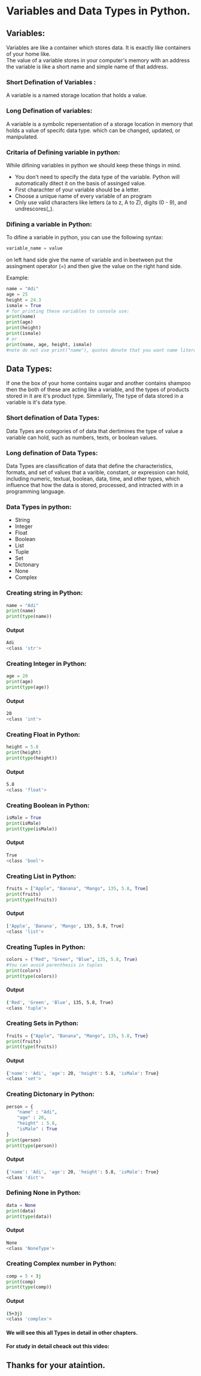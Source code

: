 # Variables and Data Types in Python.

## Variables:
Variables are like a container which stores data. It is exactly like containers of your home like.
<br>
The value of a variable stores in your computer's memory with an address the variable is like a short name and simple name of that address.

### Short Defination of Variables :
A variable is a named storage location that holds a value.

### Long Defination of variables:
A variable is a symbolic repersentation of a storage location in memory that holds a value of specifc data type. which can be changed, updated, or manipulated.

### Critaria of Defining variable in python:
While difining variables in python we should keep these things in mind.
- You don't need to specify the data type of the variable. Python will automatically ditect it on the basis of assinged value.
- First charachter of your variable should be a letter.
- Choose a unique name of every variable of an program
- Only use valid characters like letters (a to z, A to Z), digits (0 - 9), and undrescores(_).

### Difining a variable in Python:
To difine a variable in python, you can use the following syntax:
```python
variable_name = value
```
on left hand side give the name of variable and in beetween put the assingment operator (=) and then give the value on the right hand side.

Example:
```python
name = "Adi"
age = 25
height = 24.3
ismale = True
# for printing these variables to console use:
print(name)
print(age)
print(height)
print(ismale)
# or
print(name, age, height, ismale)
#note do not use print("name"), quotes denote that you want name literally.
```

## Data Types:
If one the box of your home contains sugar and another contains shampoo then the both of these are acting like a variable, and the types of products stored in it are it's product type. Simmilarly, The type of data stored in a variable is it's data type.

### Short defination of Data Types:
Data Types are cotegories of of data that dertimines the type of value a variable can hold, such as numbers, texts, or boolean values.

### Long defination of Data Types:
Data Types are classification of data that define the characteristics, formats, and set of values that a varible, constant, or expression can hold, including numeric, textual, boolean, data, time, and other types, which influence that how the data is stored, processed, and intracted with in a programming language.
### Data Types in python:
- String 
- Integer
- Float
- Boolean
- List
- Tuple
- Set
- Dictonary
- None
- Complex

### Creating string in Python:
```python
name = "Adi"
print(name)
print(type(name))
```
#### Output
```bash
Adi
<class 'str'>
```
### Creating Integer in Python:
```python
age = 20
print(age)
print(type(age))
```
#### Output
```bash
20
<class 'int'>
```
### Creating Float in Python:
```python
height = 5.8
print(height)
print(type(height))
```
#### Output
```bash
5.8
<class 'float'>
```
### Creating Boolean in Python:
```python
isMale = True
print(isMale)
print(type(isMale))
```
#### Output
```bash
True
<class 'bool'>
```
### Creating List in Python:
```python
fruits = ["Apple", "Banana", "Mango", 135, 5.8, True]
print(fruits)
print(type(fruits))
```
#### Output
```bash
['Apple', 'Banana', 'Mango', 135, 5.8, True]
<class 'list'>
```
### Creating Tuples in Python:
```python
colors = ("Red", "Green", "Blue", 135, 5.8, True)
#You can avoid parenthesis in tuples
print(colors)
print(type(colors))
```
#### Output
```bash
('Red', 'Green', 'Blue', 135, 5.8, True)
<class 'tuple'>
```
### Creating Sets in Python:
```python
fruits = {"Apple", "Banana", "Mango", 135, 5.8, True}
print(fruits)
print(type(fruits))
```
#### Output
```bash
{'name': 'Adi', 'age': 20, 'height': 5.8, 'isMale': True}
<class 'set'>
```
### Creating Dictonary in Python:
```python
person = {
    "name" : "Adi",
    "age" : 20,
    "height" : 5.8,
    "isMale" : True
}
print(person)
print(type(person))
```
#### Output
```bash
{'name': 'Adi', 'age': 20, 'height': 5.8, 'isMale': True}
<class 'dict'>
```
### Defining None in Python:
```python
data = None
print(data)
print(type(data))
```
#### Output
```bash
None
<class 'NoneType'>
```
### Creating Complex number in Python:
```python
comp = 5 + 3j
print(comp)
print(type(comp))
```
#### Output
```bash
(5+3j)
<class 'complex'>
```

#### We will see this all Types in detail in other chapters.

#### For study in detail cheack out this video: 

## Thanks for your ataintion.